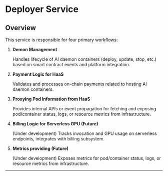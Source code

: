 # Deployer Service

## Overview

This service is responsible for four primary workflows:

1. **Demon Management**

    Handles lifecycle of AI daemon containers (deploy, update, stop, etc.) based on smart contract events and platform integration.

2. **Payment Logic for HaaS**
   
    Validates and processes on-chain payments related to hosting AI daemon containers.

3. **Proxying Pod Information from HaaS**
   
    Provides internal APIs or event propagation for fetching and exposing pod/container status, logs, or resource metrics from infrastructure.

4. **Billing Logic for Serverless GPU (Future)**
   
    (Under development) Tracks invocation and GPU usage on serverless endpoints, integrates with billing subsystem.

5. **Metrics providing (Future)**

    (Under development) Exposes metrics for pod/container status, logs, or resource metrics from infrastructure.

---

